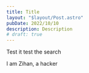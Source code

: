 ```yaml
---
title: Title
layout: "$layout/Post.astro"
pubDate: 2022/10/10
description: Description
# draft: true
---
```


Test it test the search

I am Zihan, a hacker